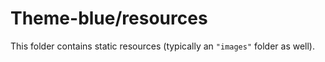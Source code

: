 # Theme-blue/resources

This folder contains static resources (typically an `"images"` folder as well).
